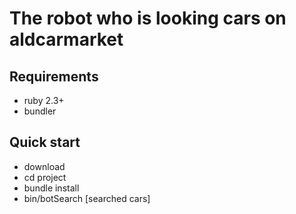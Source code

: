 # The robot who is looking cars on aldcarmarket


## Requirements

* ruby 2.3+
* bundler

## Quick start

* download
* cd project
* bundle install
* bin/botSearch [searched cars]